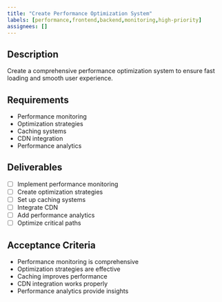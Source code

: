 ```yaml
---
title: "Create Performance Optimization System"
labels: [performance,frontend,backend,monitoring,high-priority]
assignees: []
---
```



## Description
Create a comprehensive performance optimization system to ensure fast loading and smooth user experience.

## Requirements
- Performance monitoring
- Optimization strategies
- Caching systems
- CDN integration
- Performance analytics

## Deliverables
- [ ] Implement performance monitoring
- [ ] Create optimization strategies
- [ ] Set up caching systems
- [ ] Integrate CDN
- [ ] Add performance analytics
- [ ] Optimize critical paths

## Acceptance Criteria
- Performance monitoring is comprehensive
- Optimization strategies are effective
- Caching improves performance
- CDN integration works properly
- Performance analytics provide insights

